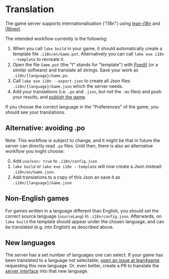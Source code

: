 # Translation

The game server supports internationalisation ("i18n") using [lean-i18n](https://github.com/hhu-adam/lean-i18n) and [i18next](https://www.npmjs.com/package/i18next).

The intended workflow currently is the following:

1. When you call `lake build` in your game, it should automatically create a template file `.i18n/en/Game.pot`. Alternatively you can call `lake exe i18n --template` to recreate it.
2. Open the file `Game.pot` (the "t" stands for "template") with [Poedit](https://poedit.net/) (or a similar software) and translate all strings. Save your work as `.i18n/{language}/Game.po`.
4. Call `lake exe i18n --export-json` to create all Json files `.i18n/{language}/Game.json` which the server needs.
5. Add your translations (i.e. `.po` and `.json`, but not the `.mo` files) and push your results, and [publish the game](publish_game.md).

If you choose the correct language in the "Preferences" of the game, you should see your translations.

## Alternative: avoiding .po

Note: This workflow is subject to change, and it might be that in future the server can directly read `.po` files. Until then, there is also an alternative workflow you might choose:

0. Add `useJson: true` to `.i18n/config.json`
1. `lake build` or `lake exe i18n --template` will now create a Json instead: `.i18n/en/Game.json`.
2. Add translations to a copy of this Json an save it as `.i18n/{language}/Game.json`

## Non-English games

For games written in a language different than English, you should set the correct source language (`sourceLang`) in `.i18n/config.json`. Afterwards, on `lake build` the template should appear under the chosen language, and can be translated (e.g. into English) as described above.

## New languages

The server has a set number of languages one can select.
If your game has been translated to a language not selectable, [open an issue at lean4game](https://github.com/leanprover-community/lean4game/issues) requesting this new language.
Or, even better, create a PR to translate the [server interface](https://github.com/leanprover-community/lean4game/tree/main/client/public/locales) into that new language.
